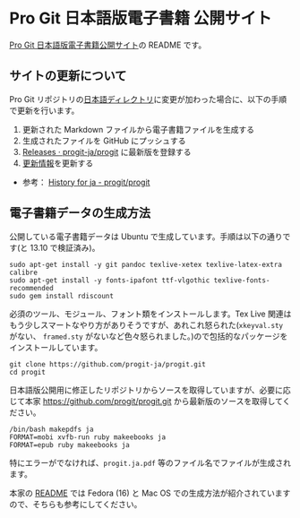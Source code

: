 # Pro Git 日本語版電子書籍 公開サイト

[Pro Git 日本語版電子書籍公開サイト](http://progit-ja.github.io/)の README です。

## サイトの更新について

Pro Git リポジトリの[日本語ディレクトリ](https://github.com/progit/progit/tree/master/ja)に変更が加わった場合に、以下の手順で更新を行います。

1. 更新された Markdown ファイルから電子書籍ファイルを生成する
2. 生成されたファイルを GitHub にプッシュする
3. [Releases · progit-ja/progit](https://github.com/progit-ja/progit/releases) に最新版を登録する
4. [更新情報](http://progit-ja.github.io/#news)を更新する

- 参考： [History for ja - progit/progit](https://github.com/progit/progit/commits/master/ja)

## 電子書籍データの生成方法

公開している電子書籍データは Ubuntu で生成しています。手順は以下の通りです(と 13.10 で検証済み)。

    sudo apt-get install -y git pandoc texlive-xetex texlive-latex-extra calibre
    sudo apt-get install -y fonts-ipafont ttf-vlgothic texlive-fonts-recommended
    sudo gem install rdiscount

必須のツール、モジュール、フォント類をインストールします。Tex Live 関連はもう少しスマートなやり方がありそうですが、あれこれ怒られた(`xkeyval.sty` がない、 `framed.sty` がないなど色々怒られました。)ので包括的なパッケージをインストールしています。

    git clone https://github.com/progit-ja/progit.git
    cd progit

日本語版公開用に修正したリポジトリからソースを取得していますが、必要に応じて本家 https://github.com/progit/progit.git から最新版のソースを取得してください。

    /bin/bash makepdfs ja
    FORMAT=mobi xvfb-run ruby makeebooks ja
    FORMAT=epub ruby makeebooks ja

特にエラーがでなければ、`progit.ja.pdf` 等のファイル名でファイルが生成されます。

本家の [README](https://github.com/progit/progit#making-ebooks) では Fedora (16) と Mac OS での生成方法が紹介されていますので、そちらも参考にしてください。
